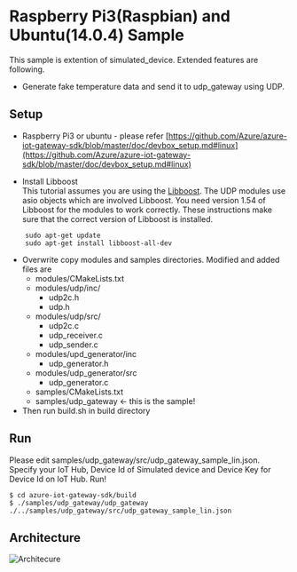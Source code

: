 # Raspberry Pi3(Raspbian) and Ubuntu(14.0.4) Sample 
This sample is extention of simulated_device. Extended features are following. 
- Generate fake temperature data and send it to udp_gateway using UDP.



## Setup 
* Raspberry Pi3 or ubuntu - please refer [https://github.com/Azure/azure-iot-gateway-sdk/blob/master/doc/devbox_setup.md#linux](https://github.com/Azure/azure-iot-gateway-sdk/blob/master/doc/devbox_setup.md#linux) 

* Install Libboost  
This tutorial assumes you are using the [Libboost](http://www.boost.org/). 
The UDP modules use asio objects which are involved Libboost.
You need version 1.54 of Libboost for the modules to work correctly. 
These instructions make sure that the correct version of Libboost is installed.
``` shell
    sudo apt-get update
    sudo apt-get install libboost-all-dev
```
* Overwrite copy modules and samples directories. Modified and added files are 
    * modules/CMakeLists.txt 
    * modules/udp/inc/ 
        * udp2c.h 
        * udp.h 
    * modules/udp/src/ 
        * udp2c.c 
        * udp_receiver.c 
        * udp_sender.c 
    * modules/upd_generator/inc 
        * udp_generator.h 
    * modules/udp_generator/src 
        * udp_generator.c 
    * samples/CMakeLists.txt 
    * samples/udp_gateway <- this is the sample! 
* Then run build.sh in build directory 

## Run 
Please edit samples/udp_gateway/src/udp_gateway_sample_lin.json. Specify your IoT Hub, Device Id of Simulated device and Device Key for Device Id on IoT Hub. 
Run! 
```shell
$ cd azure-iot-gateway-sdk/build
$ ./samples/udp_gateway/udp_gateway ./../samples/udp_gateway/src/udp_gateway_sample_lin.json
```
## Architecture
![Architecure](./udp_gateway_architecture.png)



